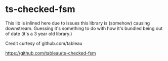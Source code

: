 # ts-checked-fsm

This lib is inlined here due to issues this library is (somehow) causing
downstream. Guessing it's something to do with how it's bundled being out of
date (it's a 3 year old library.)

Credit curtesy of github.com/tableau

https://github.com/tableau/ts-checked-fsm
